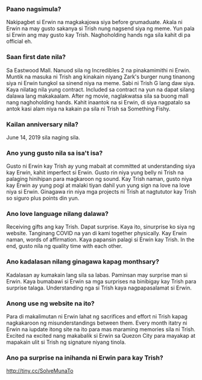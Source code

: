 ### Paano nagsimula?
Nakipagbet si Erwin na magkakajowa siya before grumaduate. Akala ni Erwin na may gusto sakanya si Trish nung nagsend siya ng meme. Yun pala si Erwin ang may gusto kay Trish. Naghoholding hands nga sila kahit di pa official eh.

### Saan first date nila?
Sa Eastwood Mall. Nanuod sila ng Incredibles 2 na pinakamimithi ni Erwin. Muntik na masuka ni Trish ang kinakain niyang Zark's burger nung tinanong siya ni Erwin tungkol sa sinend niya na meme. Sabi ni Trish G lang daw siya. Kaya nilatag nila yung contract. Included sa contract na yun na dapat silang dalawa lang makakaalam. After ng movie, naglakwatsa sila sa buong mall nang naghoholding hands. Kahit inaantok na si Erwin, di siya nagpatalo sa antok kasi alam niya na kakain pa sila ni Trish sa Something Fishy.

### Kailan anniversary nila?
June 14, 2019 sila naging sila. 

### Ano yung gusto nila sa isa't isa?
Gusto ni Erwin kay Trish ay yung mabait at committed at understanding siya kay Erwin, kahit imperfect si Erwin. Gusto rin niya yung belly ni Trish na palaging hinihipan para magkaroon ng sound. Kay Trish naman, gusto niya kay Erwin ay yung pogi at malaki tiyan dahil yun yung sign na love na love niya si Erwin. Ginagawa rin niya mga projects ni Trish at nagtututor kay Trish so siguro plus points din yun.

### Ano love language nilang dalawa?
Receiving gifts ang kay Trish. Dapat surprise. Kaya ito, sinurprise ko siya ng website. Tanginang COVID na yan di kami together physically. Kay Erwin naman, words of affirmation. Kaya papansin palagi si Erwin kay Trish. In the end, gusto nila ng quality time with each other.

### Ano kadalasan nilang ginagawa kapag monthsary?
Kadalasan ay kumakain lang sila sa labas. Paminsan may surprise man si Erwin. Kaya bumabawi si Erwin sa mga surprises na binibigay kay Trish para surprise talaga. Understanding nga si Trish kaya nagpapasalamat si Erwin.

### Anong use ng website na ito?
Para di makalimutan ni Erwin lahat ng sacrifices and effort ni Trish kapag nagkakaroon ng misunderstandings between them. Every month itatry ni Erwin na iupdate itong site na ito para mas maraming memories sila ni Trish. Excited na excited nang makabalik si Erwin sa Quezon City para mayakap at mapakain ulit si Trish ng signature niyang tinola.


### Ano pa surprise na inihanda ni Erwin para kay Trish?
http://tiny.cc/SolveMunaTo
